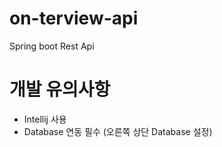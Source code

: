 # on-terview-api
Spring boot Rest Api

# 개발 유의사항
- Intellij 사용
- Database 연동 필수 (오른쪽 상단 Database 설정)
